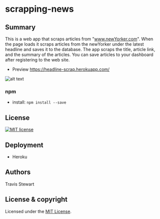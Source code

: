 # scrapping-news

## Summary 

This is a web app that scraps articles from "www.newYorker.com".  When the page loads it scraps articles from the newYorker under the latest headline and saves it to the database. The app scraps the title, article link, and the summary of the articles. You can save articles to your dashboard after registering to the web site.

- Preview https://headline-scrap.herokuapp.com/

![alt text](public/images/newsgif.gif)

### npm 
- install: `npm install --save`

## License 

[![MIT license](http://img.shields.io/badge/license-MIT-brightgreen.svg)](http://opensource.org/licenses/MIT)

## Deployment 
 - Heroku 
## Authors 
Travis Stewart 
## License & copyright

Licensed under the [MIT License](LICENSE).


